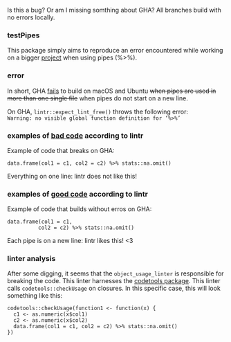Is this a bug? Or am I missing somthing about GHA?
All branches build with no errors locally.

### testPipes

This package simply aims to reproduce an error encountered while working
on a bigger [project](https://github.com/informalr/informalr/)
when using pipes (%>%).

### error
In short, 
GHA [fails](https://github.com/informalr/informalr/actions/runs/442815899)
to build on macOS and Ubuntu ~~when pipes are used in more than one single file~~
when pipes do not start on a new line.

On GHA, `lintr::expect_lint_free()` throws the following error:  
```Warning: no visible global function definition for ‘%>%’```

### examples of [bad code](https://github.com/janclod/testPipes/tree/bad_pipe) according to lintr
Example of code that breaks on GHA:
```
data.frame(col1 = c1, col2 = c2) %>% stats::na.omit()
```
Everything on one line: lintr does not like this!

### examples of [good code](https://github.com/janclod/testPipes/tree/good_pipe) according to lintr 
Example of code that builds without erros on GHA:
```
data.frame(col1 = c1,
          col2 = c2) %>% stats::na.omit()
```
Each pipe is on a new line: lintr likes this! <3

### linter analysis
After some digging, it seems that the ```object_usage_linter``` is responsible for
breaking the code. This linter harnesses the [codetools package](https://cran.r-project.org/package=codetools).
This linter calls ```codetools::checkUsage``` on closures.
In this specific case, this will look something like this:
```
codetools::checkUsage(function1 <- function(x) {
  c1 <- as.numeric(x$col1)
  c2 <- as.numeric(x$col2)
  data.frame(col1 = c1, col2 = c2) %>% stats::na.omit()
})
```
